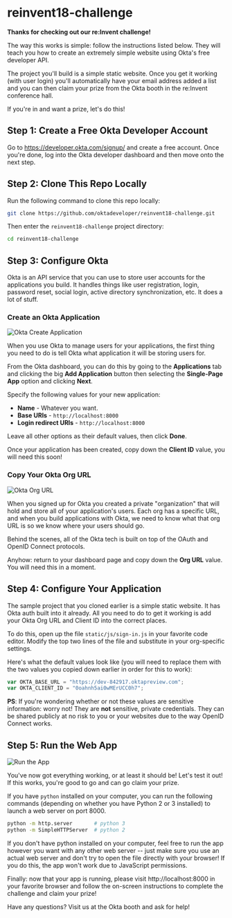 # reinvent18-challenge

**Thanks for checking out our re:Invent challenge!**

The way this works is simple: follow the instructions listed below. They will
teach you how to create an extremely simple website using Okta's free developer
API.

The project you'll build is a simple static website. Once you get it working
(with user login) you'll automatically have your email address added a list and
you can then claim your prize from the Okta booth in the re:Invent conference
hall.

If you're in and want a prize, let's do this!


## Step 1: Create a Free Okta Developer Account

Go to https://developer.okta.com/signup/ and create a free account. Once you're
done, log into the Okta developer dashboard and then move onto the next step.


## Step 2: Clone This Repo Locally

Run the following command to clone this repo locally:

```bash
git clone https://github.com/oktadeveloper/reinvent18-challenge.git
```

Then enter the `reinvent18-challenge` project directory:

```bash
cd reinvent18-challenge
```


## Step 3: Configure Okta

Okta is an API service that you can use to store user accounts for the
applications you build. It handles things like user registration, login,
password reset, social login, active directory synchronization, etc. It does a
lot of stuff.


### Create an Okta Application

![Okta Create Application](https://raw.githubusercontent.com/oktadeveloper/reinvent18-challenge/master/assets/okta-create-app.gif)

When you use Okta to manage users for your applications, the first thing you
need to do is tell Okta what application it will be storing users for.

From the Okta dashboard, you can do this by going to the **Applications** tab
and clicking the big **Add Application** button then selecting the
**Single-Page App** option and clicking **Next**.

Specify the following values for your new application:

- **Name** - Whatever you want.
- **Base URIs** - `http://localhost:8000`
- **Login redirect URIs** - `http://localhost:8000`

Leave all other options as their default values, then click **Done**.

Once your application has been created, copy down the **Client ID** value, you
will need this soon!


### Copy Your Okta Org URL

![Okta Org URL](https://raw.githubusercontent.com/oktadeveloper/reinvent18-challenge/master/assets/okta-org-url.gif)

When you signed up for Okta you created a private "organization" that will hold
and store all of your application's users. Each org has a specific URL, and when
you build applications with Okta, we need to know what that org URL is so we
know where your users should go.

Behind the scenes, all of the Okta tech is built on top of the OAuth and OpenID
Connect protocols.

Anyhow: return to your dashboard page and copy down the **Org URL** value. You
will need this in a moment.


## Step 4: Configure Your Application

The sample project that you cloned earlier is a simple static website. It has
Okta auth built into it already. All you need to do to get it working is add
your Okta Org URL and Client ID into the correct places.

To do this, open up the file `static/js/sign-in.js` in your favorite code
editor. Modify the top two lines of the file and substitute in your org-specific
settings.

Here's what the default values look like (you will need to replace them with the
two values you copied down earlier in order for this to work):

```javascript
var OKTA_BASE_URL = "https://dev-842917.oktapreview.com";
var OKTA_CLIENT_ID = "0oahnh5ai0wMErUCC0h7";
```

**PS**: If you're wondering whether or not these values are sensitive
information: worry not! They are **not** sensitive, private credentials. They
can be shared publicly at no risk to you or your websites due to the way OpenID
Connect works.


## Step 5: Run the Web App

![Run the App](https://raw.githubusercontent.com/oktadeveloper/reinvent18-challenge/master/assets/run-the-app.gif)

You've now got everything working, or at least it should be! Let's test it out!
If this works, you're good to go and can go claim your prize.

If you have `python` installed on your computer, you can run the following
commands (depending on whether you have Python 2 or 3 installed) to launch a web
server on port 8000.

```bash
python -m http.server       # python 3
python -m SimpleHTTPServer  # python 2
```

If you don't have python installed on your computer, feel free to run the
app however you want with any other web server -- just make sure you use an
actual web server and don't try to open the file directly with your browser!
If you do this, the app won't work due to JavaScript permissions.

Finally: now that your app is running, please visit http://localhost:8000 in
your favorite browser and follow the on-screen instructions to complete the
challenge and claim your prize!

Have any questions? Visit us at the Okta booth and ask for help!
